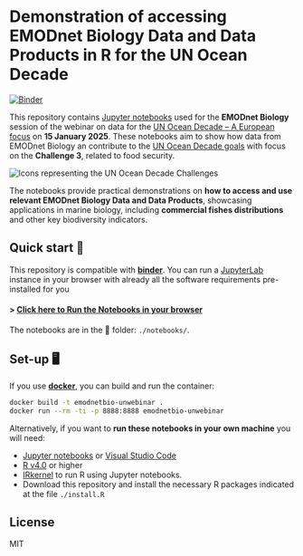 # Demonstration of accessing EMODnet Biology Data and Data Products in R for the UN Ocean Decade

[![Binder](https://mybinder.org/badge_logo.svg)](https://mybinder.org/v2/gh/EMODnet/EMODnet-Biology-UN-Decade-webinar/HEAD)

This repository contains [Jupyter notebooks](./notebooks/) used for the **EMODnet Biology** session of the webinar on data for the [UN Ocean Decade – A European focus](https://eudata4oceandecade.eu/) on **15 January 2025**. These notebooks aim to show how data from EMODnet Biology an contribute to the [UN Ocean Decade goals](https://oceandecade.org/challenges/) with focus on the **Challenge 3**, related to food security.



![Icons representing the UN Ocean Decade Challenges](https://oceandecadenortheastpacific.org/img/asset/YXNzZXRzLzEwLWNoYWxsZW5nZXMucG5n/10-challenges.png?fm=webp&q=90&fit=crop-50-50&w=979&h=392&s=496cd63544addcf531c95d5fff28d06c)



The notebooks provide practical demonstrations on **how to access and use relevant EMODnet Biology Data and Data Products**, showcasing applications in marine biology, including **commercial fishes distributions** and other key biodiversity indicators. 



## Quick start 🚀

This repository is compatible with [**binder**](https://mybinder.org). You can run a [JupyterLab](https://jupyter.org/) instance in your browser with already all the software requirements pre-installed for you

#### > [**Click here to Run the Notebooks in your browser**](https://mybinder.org/v2/gh/EMODnet/EMODnet-Biology-UN-Decade-webinar/HEAD) 

The notebooks are in the 📁 folder:  `./notebooks/`. 



## Set-up 🖥️  

If you use [**docker**](https://www.docker.com/), you can build and run the container:

```bash
docker build -t emodnetbio-unwebinar .
docker run --rm -ti -p 8888:8888 emodnetbio-unwebinar
```

Alternatively, if you want to **run these notebooks in your own machine** you will need:

* [Jupyter notebooks](https://jupyter.org/) or [Visual Studio Code](https://code.visualstudio.com/)
* [R v4.0](https://www.r-project.org/) or higher
* [IRkernel](https://irkernel.github.io/) to run R using Jupyter notebooks.
* Download this repository and install the necessary R packages indicated at the file `./install.R`



## License

MIT

